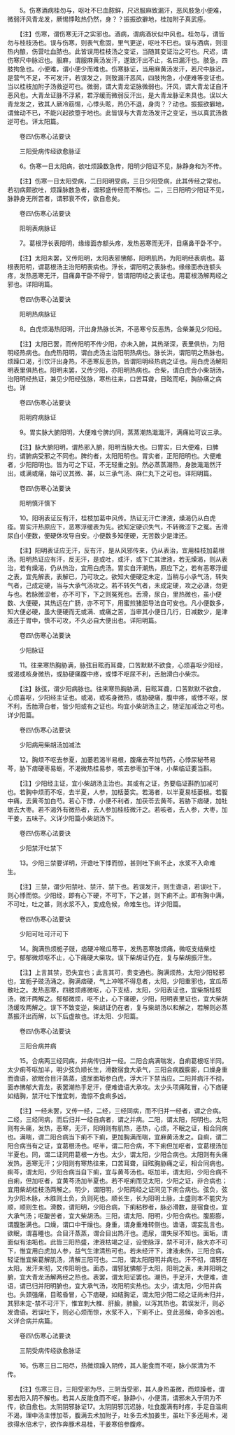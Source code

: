 <!-- { "loadSidebar": true } -->
　　5。伤寒酒病桂勿与，呕吐不巳血脓鲜，尺迟服麻致漏汗，恶风肢急小便难，微弱汗风青龙发，厥惕悸眩热仍然，身？？振振欲擗地，桂加附子真武痊。

　　【注】伤寒，谓伤寒无汗之实邪也。酒病，谓病酒状似中风也。桂勿与，谓皆勿与桂枝汤也。误与伤寒，则表气愈固，里气更逆，呕吐不巳也。误与酒病，则湿热内酿，伤营吐血脓也。此皆误用桂枝汤之变证，当随其变证治之可也。尺迟，谓伤寒尺中脉迟也。服麻，谓服麻黄汤发汗，遂致汗出不止，名曰漏汗也。肢急，四肢拘急也。小便难，谓小便少而难也。伤寒脉证，当用麻黄汤发汗，若尺中脉迟，是营气不足，不可发汗，若误发之，则致漏汗恶风，四肢拘急，小便难等变证也。当以桂枝加附子汤救逆可也。微弱，谓大青龙证脉微弱也。汗风，谓大青龙证自汗恶风也。大青龙证脉不浮紧，若浮缓而微弱反汗出，是大青龙脉证未具也。误以大青龙发之，致其人厥冷筋惕，心悸头眩，热仍不退，身肉？？动也。振振欲擗地，谓耸动不已，不能兴起欲堕于地也。此皆误与大青龙汤发汗之变证，当以真武汤救逆可也。详太阳篇。

　　卷四\伤寒心法要诀

　　三阳受病传经欲愈脉证

　　6。伤寒一日太阳病，欲吐烦躁数急传，阳明少阳证不见，脉静身和为不传。

　　【注】伤寒一日太阳受病，二日阳明受病，三日少阳受病，此其传经之常也。若初病颇欲吐，烦躁脉数急者，谓邪盛传经而不解也。二，三日阳明少阳证不见，脉静身无所苦者，谓邪衰不传，欲自愈矣。

　　卷四\伤寒心法要诀

　　阳明表病脉证

　　7。葛根浮长表阳明，缘缘面赤额头疼，发热恶寒而无汗，目痛鼻干卧不宁。

　　【注】太阳未罢，又传阳明，太阳表邪怫郁，阳明肌热，为阳明经表病也。葛根表阳明，谓葛根汤主治阳明表病也。浮长，谓阳明之表脉也。缘缘面赤连额头疼，发热恶寒无汗，目痛鼻干卧不得宁，皆谓阳明经之表证也。用葛根汤解两经之邪也。详阳明篇。

　　卷四\伤寒心法要诀

　　阳明热病脉证

　　8。白虎烦渴热阳明，汗出身热脉长洪，不恶寒兮反恶热，合柴兼见少阳经。

　　【注】太阳已罢，而传阳明不传少阳，亦未入腑，其热渐深，表里俱热，为阳明经热病也。白虎热阳明，谓白虎汤主治阳明热病也。脉长洪，谓阳明之热脉也。烦躁口渴，引饮汗出身热，不恶寒反恶热，皆谓阳明经热病之证也。用白虎汤解阳明表里俱热也。阳明未罢，又传少阳，亦阳明热病也。合柴，谓白虎合小柴胡汤，治阳明经热证，兼见少阳经弦脉，寒热往来，口苦耳聋，目眩而呕，胸胁痛之病也。详

　　卷四\伤寒心法要诀

　　阳明府病脉证

　　9。胃实脉大腑阳明，大便难兮脾约同，蒸蒸潮热濈濈汗，满痛始可议三承。

　　【注】脉大腑阳明，谓热邪入腑，阳明当脉大也。曰胃实，曰大便难，曰脾约，谓腑病受邪之不同也。脾约者，太阳阳明也。胃实者，正阳阳明也。大便难者，少阳阳明也。皆为可之下证，不无轻重之别。然必蒸蒸潮热，身肢濈濈然汗出，或满或痛，始可议其微、甚，以三承气汤、麻仁丸下之可也。详阳明篇。

　　卷四\伤寒心法要诀

　　阳明慎汗慎下

　　10。阳明表证反有汗，桂枝加葛中风传。热证无汗亡津液，燥渴仍从白虎痊。胃实汗热原应下，恶寒浮缓表为先。欲知定硬识失气，不转微涩下之冤。舌滑尿白小便数，便硬休攻导自安。小便数多知便硬，无苦数少是津还。

　　【注】阳明表证应无汗，反有汗，是从风邪传来，仍从表治，宜用桂枝加葛根汤。阳明热证应有汗，反无汗，是或吐，或汗，或下亡其津液，若无燥渴，则从表治，若有燥渴，仍从热治，宜用白虎汤。胃实自汗潮热，原应下之，若有恶寒浮缓之表，宜先解表，表解已，乃可攻之。欲知大便硬定未定，当稍与小承气汤，转失气者，己成定硬，当与大承气汤攻之。若不转矢气者，未成定硬，攻之必溏，勿更与也。若脉微涩者，亦不可下，下之则冤死也。舌滑，尿白，里热微也，虽小便数、大便硬，其热远在广肠，亦不可下，用蜜煎猪胆导法自可安也。凡小便数多，知大便必硬，虽大便硬而无或满、或痛之苦，当审其小便日几行，日减数少，是津液还于胃中，慎不可攻，不久必自大便出也。详阳明篇。

　　卷四\伤寒心法要诀

　　少阳脉证

　　11。往来寒热胸胁满，脉弦目眩而耳聋，口苦默默不欲食，心烦喜呕少阳经，或渴或咳身微热，或胁硬痛腹中疼，或悸不呕尿不利，舌胎滑白小柴宗。

　　【注】脉弦，谓少阳病脉也。往来寒热胸胁满，目眩耳聋，口苦默默不欲食，心烦喜呕，少阳经主证也。或渴，或咳身微热，或胁硬痛，腹中疼，或悸不呕，尿不利，舌胎滑白者，皆少阳或有之证也。均宜小柴胡汤主之，随证加减治之可也。详少阳篇。

　　卷四\伤寒心法要诀

　　少阳病用柴胡汤加减法

　　12。胸烦不呕去参夏，加蒌若渴半易根，腹痛去芩加芍药，心悸尿秘苓易芩，胁下痞硬枣易蛎，不渴微热桂易参，咳去参枣加干味，小柴临证要当斟。

　　【注】少阳经主证，宜小柴胡汤主治也。其或有之证，务要临证斟酌加减可也。若胸中烦而不呕，去半夏，人参，加栝蒌实。若渴者，以半夏易栝蒌根。若腹中痛，去黄芩加白芍。若心下悸，小便不利者，加茯苓去黄芩。若胁下痞硬，加牡蛎去大枣。若不渴外有微热者，去人参加桂枝微汗之。若咳者，去人参，大枣，加干姜，五味子。义详少阳篇小柴胡汤下。

　　卷四\伤寒心法要诀

　　少阳禁汗吐禁下

　　13。少阳三禁要详明，汗谵吐下悸而惊，甚则吐下痢不止，水浆不入命难生。

　　【注】三禁，谓少阳禁吐、禁汗、禁下也。若误发汗，则生谵语，若误吐下，则心悸而惊。少阳经，即有心下硬，不可下，下之甚，则下痢不止。即有胸中满，不可吐，吐之甚，则水浆不入，变成危候，命难生也。详少阳篇。

　　卷四\伤寒心法要诀

　　少阳可吐可汗可下

　　14。胸满热烦栀子豉，痞硬冲喉瓜蒂平，发热恶寒肢烦痛，微呕支结柴桂宁。郁郁微烦呕不止，心下痛硬大柴攻。误下柴胡证仍在，复与柴胡振汗生。

　　【注】上言其禁，恐失宜也；此言其可，贵变通也。胸满烦热，太阳少阳轻邪也，宜栀子豉汤涌之。胸满痞硬，气上冲喉不得息者，太阳，少阳重邪也，宜瓜蒂散吐之。发热恶寒，四肢烦疼微呕，心下支结，太阳，少阳表证也，宜柴胡桂枝汤，微汗两解之。郁郁微烦，呕不止，心下痛硬，少阳，阳明表里证也，宜大柴胡汤缓攻两解之。误下不致变逆，柴胡证仍在者，复与柴胡汤以和解之，若解则必蒸蒸振汗出而解，以下后虚故也。详太阳、少阳篇。

　　卷四\伤寒心法要诀

　　三阳合病并病

　　15。合病两三经同病，并病传归并一经。二阳合病满喘发，自痢葛根呕半同。太少痢芩呕加半，明少弦负顺长生，滑数宿食大承气，三阳合病腹膨膨，口燥身重而谵语，欲眠合目汗蒸蒸，遗尿面垢参白虎，浮大汗下禁当应。二阳并病汗不彻，面赤怫郁大青龙，表罢潮热手足汗，便难谵语大承攻。太少头项痛眩冒，心下痞硬如结胸，禁汗吐下惟宜刺，谵惊不食痢多凶。

　　【注】一经未罢，又传一经，二经，三经同病，而不归并一经者，谓之合病。二经，三经同病，而后归并一经自病者，谓之并病。二阳，谓太阳，阳明也。太阳则有头痛，发热，恶寒，无汗，阳明则有肌热，恶热，心烦，不眠之证，相合同病也。满喘，谓二阳合病当下痢不下痢，更加胸满而喘，宜麻黄汤发之。自痢，谓二阳合病当有之证，宜葛根汤也。呕半，谓二阳合病，不下痢但加呕者，宜葛根汤加半夏也。同，谓二证同用葛根一方也。太少，谓太阳，少阳合病也。太阳则有头痛发热，恶寒无汗；少阳则有寒热往来，口苦耳聋，目眩胸胁痛之证，相合同病也。痢芩，谓太阳，少阳合病当自下痢，宜与黄芩汤也。呕加半，谓太阳，少阳合病不自痢，但加呕者，宜黄芩汤加半夏也。若不呕痢而见太阳，少阳之证，非合病也；宜用柴胡桂枝汤两解之。明少，谓阳明，少阳两经之证同见下痢合病也。弦负，弦为少阳木脉，木胜则土负，负则死也。顺长生，长为阳明土脉，土盛则本不能灾为顺，顺则生也。滑数，谓阳明，少阳合病，下痢粘秽者，脉必滑数，是宿食也，宜大承气汤；呕酸苦者，宜大柴胡汤。三阳，谓太阳、阳明，少阳合病也。腹膨膨，谓腹胀满也。口燥，谓口中干燥也。身重，谓身重难转侧也。谵语，谓妄乱言也。欲眠，谓喜睡也。合目汗蒸蒸，谓合目出热汗也。遗尿，谓失尿不知也。面垢，谓面似有油垢也。此皆三阳热盛，津液枯竭之证，设使脉浮，禁不可汗，脉大亦不可下，惟宜用白虎加人参，益气生津清热可也。若未经汗下，津液未伤，三阳合病，轻证惟宜柴葛解肌汤，清解三阳可也。二阳，谓太阳阳明并病也。汗不彻，谓邪在太阳，发汗未彻，又传阳明也。面赤，谓邪犹怫郁于太阳，阳明之表，未并阳明之腑，宜大青龙汤解两经之热也。表罢，谓太阳证罢也。潮热，手足汗，大便难，谵语，谓已归并阳明腑也，宜大承气汤，攻阳明实热也。太少，谓太阳，少阳并病也。头颈强痛，目眩昏冒，心下痞硬，如结胸证，谓太阳少阳二经之证尚未归并，其邪未定-禁不可汗下，惟宜刺大椎、肝腧，肺腧，以泻其热也。若误发汗，则必发谵语。若误吐下，则必心烦而惊，水浆不入，下痢不止。变此恶候，命多凶也。义详合病并病篇。

　　卷四\伤寒心法要诀

　　三阴受病传经欲愈脉证

　　16。伤寒三日二阳尽，热微烦躁入阴传，其人能食而不呕，脉小尿清为不传。

　　【注】伤寒三日，三阳受邪为尽，三阴当受邪，其人身热虽微，而烦躁者，谓邪去阳入阴不解也。若其人反能食而不呕，脉静小，小便清，谓邪未入于阴为不传，欲自愈也。太阴阴邪脉证17。太阴阴邪沉迟脉，吐食腹满有时疼，手足自温痢不渴，理中汤主悸加苓，腹满去术加附子，吐多去术加姜生，虽吐下多还用术，渴欲得水倍术宁，欲作奔豚术易桂，干姜寒倍参腹疼。

